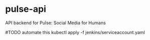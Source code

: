 # pulse-api
API backend for Pulse: Social Media for Humans

#TODO automate this
kubectl apply -f jenkins/serviceaccount.yaml